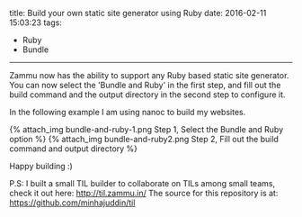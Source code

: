 title: Build your own static site generator using Ruby
date: 2016-02-11 15:03:23
tags:
- Ruby
- Bundle
---

Zammu now has the ability to support any Ruby based static site generator. You
can now select the 'Bundle and Ruby' in the first step, and fill out the build
command and the output directory in the second step to configure it.

In the following example I am using nanoc to build my websites.

{% attach_img bundle-and-ruby-1.png Step 1, Select the Bundle and Ruby option %}
{% attach_img bundle-and-ruby2.png Step 2, Fill out the build command and output directory %}


Happy building :)

P.S: I built a small TIL builder to collaborate on TILs among small teams, check
it out here: http://til.zammu.in/ The source for this repository is at: https://github.com/minhajuddin/til
